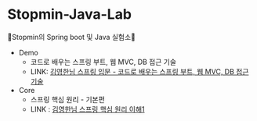 # Stopmin-Java-Lab
🌱Stopmin의 Spring boot 및 Java 실험소🌱
- Demo
  - 코드로 배우는 스프링 부트, 웹 MVC, DB 접근 기술
  - LINK: [김영한님 스프링 입문 - 코드로 배우는 스프링 부트, 웹 MVC, DB 접근 기술 ](https://www.inflearn.com/course/%EC%8A%A4%ED%94%84%EB%A7%81-%EC%9E%85%EB%AC%B8-%EC%8A%A4%ED%94%84%EB%A7%81%EB%B6%80%ED%8A%B8/dashboard)
- Core
  - 스프링 핵심 원리 - 기본편
  - LINK : [김영한님 스프링 핵심 원리 이해1]()

